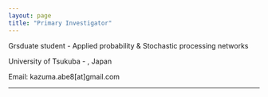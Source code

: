 ```yaml
---
layout: page
title: "Primary Investigator"
---
```


Grsduate student - Applied probability & Stochastic processing networks

University of Tsukuba - , Japan

Email: kazuma.abe8[at]gmail.com


---

